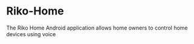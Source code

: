 # Riko-Home
The Riko Home Android application allows home owners to control home devices using voice
